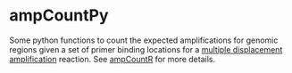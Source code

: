 # ampCountPy
Some python functions to count the expected amplifications for genomic regions given a set of primer binding locations for a [multiple displacement amplification](http://en.wikipedia.org/wiki/Multiple_displacement_amplification) reaction. See [ampCountR](https://github.com/sherrillmix/ampCountR) for more details.

